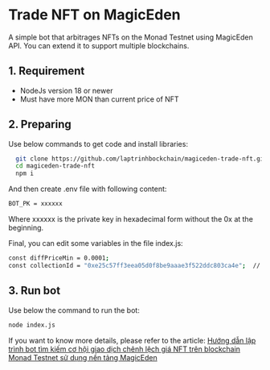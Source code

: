 # Trade NFT on MagicEden

A simple bot that arbitrages NFTs on the Monad Testnet using MagicEden API. You can extend it to support multiple blockchains.

## 1. Requirement
- NodeJs version 18 or newer
- Must have more MON than current price of NFT

## 2. Preparing
Use below commands to get code and install libraries:
```bash
  git clone https://github.com/laptrinhbockchain/magiceden-trade-nft.git
  cd magiceden-trade-nft
  npm i
```
And then create .env file with following content:
```bash
BOT_PK = xxxxxx
```
Where xxxxxx is the private key in hexadecimal form without the 0x at the beginning.

Final, you can edit some variables in the file index.js:
```bash
const diffPriceMin = 0.0001;
const collectionId = "0xe25c57ff3eea05d0f8be9aaae3f522ddc803ca4e";  // Monadverse: Chapter 1
```

## 3. Run bot
Use below the command to run the bot:
```bash
node index.js
```

If you want to know more details, please refer to the article:
[Hướng dẫn lập trình bot tìm kiếm cơ hội giao dịch chênh lệch giá NFT trên blockchain Monad Testnet sử dụng nền tảng MagicEden](https://laptrinhblockchain.net/huong-dan-lap-trinh-su-dung-nodejs-de-mua-ban-nft-tren-nen-tang-magiceden-su-dung-blockchain-monad-testnet/)
